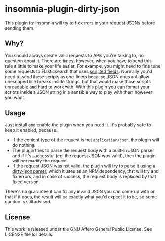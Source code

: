 insomnia-plugin-dirty-json
==========================

This plugin for Insomnia will try to fix errors in your request JSONs before sending them.

Why?
----

You should always create valid requests to APIs you're talking to, no question about it. There are times,
however, when you have to bend this rule a little to make your life easier. For example, you might need
to fine tune some requests to Elasticsearch that uses [scripted fields][1]. Normally you'd need to send
these scripts as one-liners because JSON does not allow unescaped line breaks inside strings, but that
would make those scripts unreadable and hard to work with. With this plugin you can format your scripts
inside a JSON string in a sensible way to play with them however you want.


Usage
-----

Just install and enable the plugin when you need it. It's probably safe to keep it enabled, because:

 - If the content type of the request is not `application/json`, the plugin will do nothing.
 - The plugin tries to parse the request body with a built-in JSON parser and if it's successful (eg. the
   request JSON was valid), then the plugin will not modify the request.
 - If the request JSON was not valid, the plugin will try to parse it using a [dirty-json parser][2], which
   it uses as an NPM dependency, that will try and fix errors, and in case of success, the request body is
   replaced by that fixed version.

There's no guarantee it can fix any invalid JSON you can come up with or that if it does, the result will be
exactly what you'd expect it to be, so some caution is still advised.

License
-------

This work is released under the GNU Affero General Public License. See LICENSE file for details.


 [1]: https://www.elastic.co/guide/en/elasticsearch/painless/current/painless-walkthrough.html#_accessing_doc_values_from_painless
 [2]: https://github.com/RyanMarcus/dirty-json
